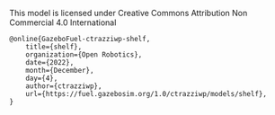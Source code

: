 This model is licensed under Creative Commons Attribution Non Commercial 4.0 International

```
@online{GazeboFuel-ctrazziwp-shelf,
	title={shelf},
	organization={Open Robotics},
	date={2022},
	month={December},
	day={4},
	author={ctrazziwp},
	url={https://fuel.gazebosim.org/1.0/ctrazziwp/models/shelf},
}
```


